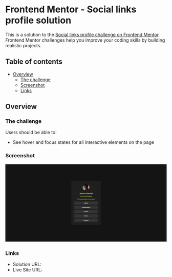 # Frontend Mentor - Social links profile solution

This is a solution to the [Social links profile challenge on Frontend Mentor](https://www.frontendmentor.io/challenges/social-links-profile-UG32l9m6dQ). Frontend Mentor challenges help you improve your coding skills by building realistic projects. 

## Table of contents

- [Overview](#overview)
  - [The challenge](#the-challenge)
  - [Screenshot](#screenshot)
  - [Links](#links)

## Overview

### The challenge

Users should be able to:

- See hover and focus states for all interactive elements on the page

### Screenshot

![](./assets/images/screenshot.png)

### Links

- Solution URL: [](https://github.com/pakim/profile-social-links)
- Live Site URL: [](https://github.com/pakim/profile-social-links)

